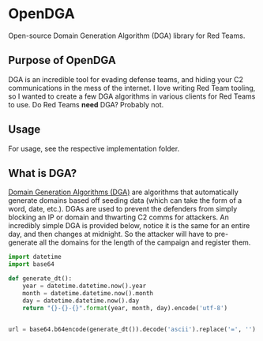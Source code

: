 # OpenDGA

Open-source Domain Generation Algorithm (DGA) library for Red Teams.

## Purpose of OpenDGA

DGA is an incredible tool for evading defense teams, and hiding your C2 communications in the mess of the internet. I love writing Red Team tooling, so I wanted to create a few DGA algorithms in various clients for Red Teams to use. Do Red Teams **need** DGA? Probably not.

## Usage

For usage, see the respective implementation folder.

## What is DGA?

[Domain Generation Algorithms (DGA)](https://en.wikipedia.org/wiki/Domain_generation_algorithm) are algorithms that automatically generate domains based off seeding data (which can take the form of a word, date, etc.). DGAs are used to prevent the defenders from simply blocking an IP or domain and thwarting C2 comms for attackers. An incredibly simple DGA is provided below, notice it is the same for an entire day, and then changes at midnight. So the attacker will have to pre-generate all the domains for the length of the campaign and register them.

```python
import datetime
import base64

def generate_dt():
    year = datetime.datetime.now().year 
    month = datetime.datetime.now().month
    day = datetime.datetime.now().day
    return "{}-{}-{}".format(year, month, day).encode('utf-8')


url = base64.b64encode(generate_dt()).decode('ascii').replace('=', '') + '.com' # MjAyMC0xMi0yNA.com on 12/23/2020
```